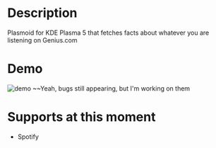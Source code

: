 # Description

Plasmoid for KDE Plasma 5 that fetches facts about whatever you are listening on Genius.com

# Demo

![demo](https://i.imgur.com/JEFZplp.jpg)
~~Yeah, bugs still appearing, but I'm working on them

# Supports at this moment
  - Spotify
